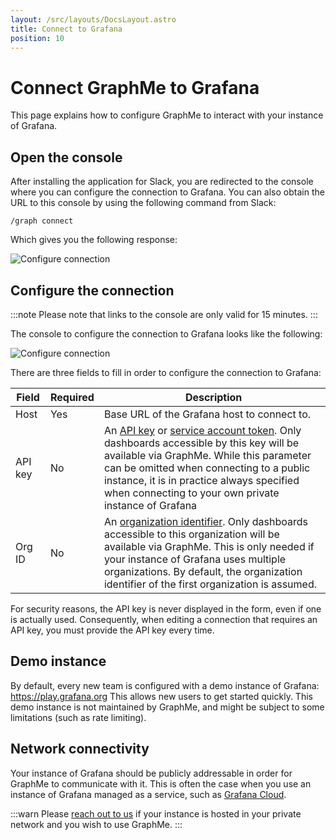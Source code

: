 ```yaml
---
layout: /src/layouts/DocsLayout.astro
title: Connect to Grafana
position: 10
---
```


# Connect GraphMe to Grafana

This page explains how to configure GraphMe to interact with your instance of Grafana.

## Open the console

After installing the application for Slack, you are redirected to the console where you can configure the connection to Grafana.
You can also obtain the URL to this console by using the following command from Slack:

```
/graph connect
```

Which gives you the following response:

![Configure connection](/images/graph-connect.png)

## Configure the connection

:::note
Please note that links to the console are only valid for 15 minutes.
:::

The console to configure the connection to Grafana looks like the following:

![Configure connection](/images/console-connect.png)

There are three fields to fill in order to configure the connection to Grafana:

| Field   | Required | Description |
|---------|----------|-------------|
| Host    | Yes      | Base URL of the Grafana host to connect to.
| API key | No       | An [API key](https://grafana.com/docs/grafana/latest/administration/api-keys/) or [service account token](https://grafana.com/docs/grafana/latest/administration/service-accounts/). Only dashboards accessible by this key will be available via GraphMe. While this parameter can be omitted when connecting to a public instance, it is in practice always specified when connecting to your own private instance of Grafana |
| Org ID  | No       | An [organization identifier](https://grafana.com/docs/grafana/latest/administration/organization-management/). Only dashboards accessible to this organization will be available via GraphMe. This is only needed if your instance of Grafana uses multiple organizations. By default, the organization identifier of the first organization is assumed. |

For security reasons, the API key is never displayed in the form, even if one is actually used.
Consequently, when editing a connection that requires an API key, you must provide the API key every time.

## Demo instance

By default, every new team is configured with a demo instance of Grafana: https://play.grafana.org
This allows new users to get started quickly.
This demo instance is not maintained by GraphMe, and might be subject to some limitations (such as rate limiting).

## Network connectivity

Your instance of Grafana should be publicly addressable in order for GraphMe to communicate with it.
This is often the case when you use an instance of Grafana managed as a service, such as [Grafana Cloud](https://grafana.com/products/cloud/).

:::warn
Please [reach out to us](mailto:hello@graphme.app) if your instance is hosted in your private network and you wish to use GraphMe.
:::